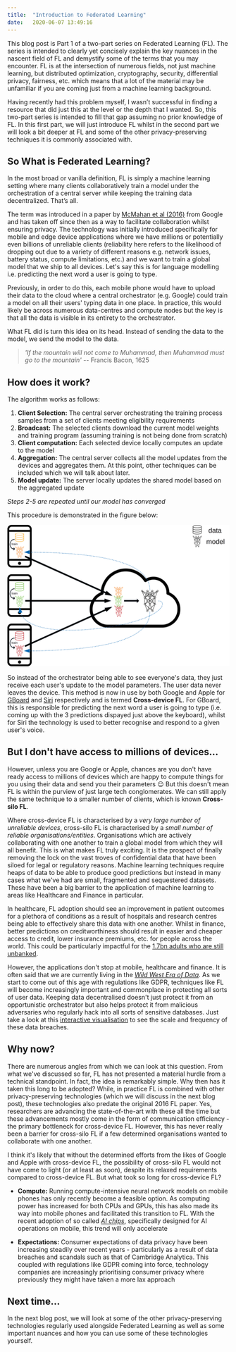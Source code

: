 ```yaml
---
title:  "Introduction to Federated Learning"
date:   2020-06-07 13:49:16
---
```


This blog post is Part 1 of a two-part series on Federated Learning (FL). The series is intended to clearly yet concisely explain the key nuances in the nascent field of FL and demystify some of the terms that you may encounter. FL is at the intersection of numerous fields, not just machine learning, but distributed optimization, cryptography, security, differential privacy, fairness, etc. which means that a lot of the material may be unfamiliar if you are coming just from a machine learning background.

Having recently had this problem myself, I wasn’t successful in finding a resource that did just this at the level or the depth that I wanted. So, this two-part series is intended to fill that gap assuming no prior knowledge of FL. In this first part, we will just introduce FL whilst in the second part we will look a bit deeper at FL and some of the other privacy-preserving techniques it is commonly associated with.

## So What is Federated Learning?

In the most broad or vanilla definition, FL is simply a machine learning setting where many clients collaboratively train a model under the orchestration of a central server while keeping the training data decentralized. That’s all.

The term was introduced in a paper by [McMahan et al (2016)] from Google and has taken off since then as a way to facilitate collaboration whilst ensuring privacy. The technology was initially introduced specifically for mobile and edge device applications where we have millions or potentially even billions of unreliable clients (reliability here refers to the likelihood of dropping out due to a variety of different reasons e.g. network issues, battery status, compute limitations, etc.) and we want to train a global model that we ship to all devices. Let's say this is for language modelling i.e. predicting the next word a user is going to type.

Previously, in order to do this, each mobile phone would have to upload their data to the cloud where a central orchestrator (e.g. Google) could train a model on all their users' typing data in one place. In practice, this would likely be across numerous data-centres and compute nodes but the key is that all the data is visible in its entirety to the orchestrator.

What FL did is turn this idea on its head. Instead of sending the data to the model, we send the model to the data.

> *'If the mountain will not come to Muhammad, then Muhammad must go to the mountain'*
>  -- Francis Bacon, 1625

## How does it work?

The algorithm works as follows:

1. **Client Selection:** The central server orchestrating the training process samples from a set of clients meeting eligibility requirements
2. **Broadcast:** The selected clients download the current model weights and training program (assuming training is not being done from scratch)
3. **Client computation:** Each selected device locally computes an update to the model
4. **Aggregation:** The central server collects all the model updates from the devices and aggregates them. At this point, other techniques can be included which we will talk about later.
5. **Model update:** The server locally updates the shared model based on the aggregated update

*Steps 2-5 are repeated until our model has converged*

This procedure is demonstrated in the figure below:

<img class="blog_image" src="/images/fl/fl.png">

So instead of the orchestrator being able to see everyone's data, they just receive each user's update to the model parameters.  The user data never leaves the device. This method is now in use by both Google and Apple for [GBoard] and [Siri] respectively and is termed **Cross-device FL**. For GBoard, this is responsible for predicting the next word a user is going to type (i.e. coming up with the 3 predictions dispayed just above the keyboard), whilst for Siri the technology is used to better recognise and respond to a given user's voice.

## But I don't have access to millions of devices...

However, unless you are Google or Apple, chances are you don't have ready access to millions of devices which are happy to compute things for you using their data and send you their parameters :expressionless: But this doesn't mean FL is within the purview of just large tech conglomerates. We can still apply the same technique to a smaller number of clients, which is known **Cross-silo FL**.

Where cross-device FL is characterised by a *very large number of unreliable devices*, cross-silo FL is characterised by a *small number of reliable organisations/entities*. Organisations which are actively collaborating with one another to train a global model from which they will all benefit. This is what makes FL truly exciting. It is the prospect of finally removing the lock on the vast troves of confidential data that have been siloed for legal or regulatory reasons. Machine learning techniques require heaps of data to be able to produce good predictions but instead in many cases what we've had are small, fragmented and sequestered datasets. These have been a big barrier to the application of machine learning to areas like Healthcare and Finance in particular. 

In healthcare, FL adoption should see an improvement in patient outcomes for a plethora of conditions as a result of hospitals and research centres being able to effectively share this data with one another. Whilst in finance, better predictions on creditworthiness should result in easier and cheaper access to credit, lower insurance premiums, etc. for people across the world. This could be particularly impactful for the [1.7bn adults who are still unbanked].

However, the applications don't stop at mobile, healthcare and finance. It is often said that we are currently living in the *[Wild West Era of Data]*. As we start to come out of this age with regulations like GDPR, techniques like FL will become increasingly important and commonplace in protecting all sorts of user data. Keeping data decentralised doesn't just protect it from an opportunistic orchestrator but also helps protect it from malicious adversaries who regularly hack into all sorts of sensitive databases. Just take a look at this [interactive visualisation] to see the scale and frequency of these data breaches.

## Why now?

There are numerous angles from which we can look at this question. From what we've discussed so far, FL has not presented a material hurdle from a technical standpoint. In fact, the idea is remarkably simple. Why then has it taken this long to be adopted? While, in practice FL is combined with other privacy-preserving technologies (which we will discuss in the next blog post), these technologies also predate the original 2016 FL paper. Yes, researchers are advancing the state-of-the-art with these all the time but these advancements mostly come in the form of communication efficiency - the primary bottleneck for cross-device FL. However, this has never really been a barrier for cross-silo FL if a few determined organisations wanted to collaborate with one another. 

I think it's likely that without the determined efforts from the likes of Google and Apple with cross-device FL, the possibility of cross-silo FL would not have come to light (or at least as soon), despite its relaxed requirements compared to cross-device FL. But what took so long for cross-device FL?

- **Compute:** Running compute-intensive neural network models on mobile phones has only recently become a feasible option. As computing power has increased for both CPUs and GPUs, this has also made its way into mobile phones and facilitated this transition to FL. With the recent adoption of so called *[AI chips]*, specifically designed for AI operations on mobile, this trend will only accelerate

- **Expectations:** Consumer expectations of data privacy have been increasing steadily over recent years - particularly as a result of data breaches and scandals such as that of Cambridge Analytica. This coupled with regulations like GDPR coming into force, technology companies are increasingly prioritising consumer privacy where previously they might have taken a more lax approach

## Next time...

In the next blog post, we will look at some of the other privacy-preserving technologies regularly used alongside Federated Learning as well as some important nuances and how you can use some of these technologies yourself.



[McMahan et al (2016)]: https://arxiv.org/abs/1602.05629
[Siri]: https://www.technologyreview.com/2019/12/11/131629/apple-ai-personalizes-siri-federated-learning/
[GBoard]: https://ai.googleblog.com/2017/04/federated-learning-collaborative.html
[1.7bn adults who are still unbanked]: https://globalfindex.worldbank.org/sites/globalfindex/files/chapters/2017%20Findex%20full%20report_chapter2.pdf
[Wild West Era of Data]: https://www.theatlantic.com/sponsored/pwc-2019/internets-wild-west-days-are-coming-close/3064/
[interactive visualisation]: https://www.informationisbeautiful.net/visualizations/worlds-biggest-data-breaches-hacks/
[AI chips]: https://www2.deloitte.com/us/en/insights/industry/technology/technology-media-and-telecom-predictions/2020/ai-chips.html